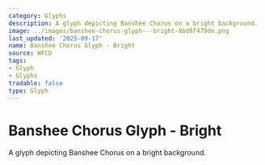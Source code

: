 ```yaml
---
category: Glyphs
description: A glyph depicting Banshee Chorus on a bright background.
image: ../images/banshee-chorus-glyph---bright-8bd6f479de.png
last_updated: '2025-09-17'
name: Banshee Chorus Glyph - Bright
source: WFCD
tags:
- Glyph
- Glyphs
tradable: false
type: Glyph
---
```


# Banshee Chorus Glyph - Bright

A glyph depicting Banshee Chorus on a bright background.

